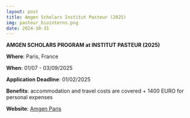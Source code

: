 ```yaml
---
layout: post
title: Amgen Scholars Institut Pasteur (2025)
img: pasteur_biointerns.png
date: 2024-10-31
---
```


**AMGEN SCHOLARS PROGRAM at INSTITUT PASTEUR (2025)**

**Where**: Paris, France

**When**: 01/07 - 03/09/2025

**Application Deadline**: 01/02/2025

**Benefits**: accommodation and travel costs are covered + 1400 EURO for personal expenses

**Website**: [Amgen Paris](https://www.pasteur.fr/en/education/programs-and-courses/internships-and-pre-doctoral-programs/amgen-scholars-program)
